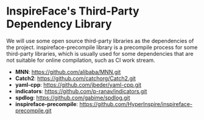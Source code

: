 # InspireFace's Third-Party Dependency Library

We will use some open source third-party libraries as the dependencies of the project. inspireface-precompile library is a precompile process for some third-party libraries, which is usually used for some dependencies that are not suitable for online compilation, such as CI work stream.

- **MNN**: https://github.com/alibaba/MNN.git
- **Catch2**: https://github.com/catchorg/Catch2.git
- **yaml-cpp**: https://github.com/jbeder/yaml-cpp.git
- **indicators**: https://github.com/p-ranav/indicators.git
- **spdlog**: https://github.com/gabime/spdlog.git
- **inspireface-precompile**: https://github.com/HyperInspire/inspireface-precompile.git